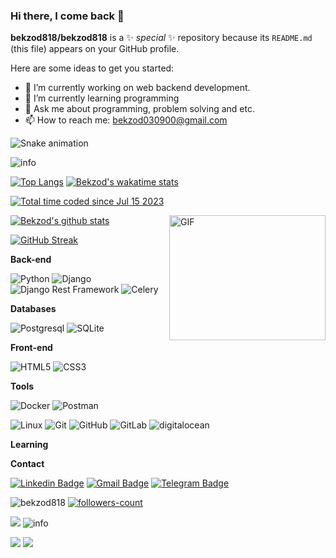 ### Hi there, I come back 👋

**bekzod818/bekzod818** is a ✨ _special_ ✨ repository because its `README.md` (this file) appears on your GitHub profile.

Here are some ideas to get you started:

- 🔭 I’m currently working on web backend development.
- 🌱 I’m currently learning programming
- 💬 Ask me about programming, problem solving and etc.
- 📫 How to reach me: bekzod030900@gmail.com

![Snake animation](https://github.com/mirsaid-mirzohidov/mirsaid-mirzohidov/blob/output/github-contribution-grid-snake.svg)

<img src="https://github-profile-summary-cards.vercel.app/api/cards/profile-details?username=bekzod818&theme=github_dark" alt="info">

[![Top Langs](https://github-readme-stats.vercel.app/api/top-langs/?username=bekzod818&theme=github_dark&show_icons=true)](https://github.com/bekzod818/) [![Bekzod's wakatime stats](https://github-readme-stats.vercel.app/api/wakatime?username=bekzod818&theme=github_dark&layout=compact)](https://wakatime.com/@c456c315-79a0-4119-8f29-54399483d36a)

<a href="https://wakatime.com/@c456c315-79a0-4119-8f29-54399483d36a"><img src="https://wakatime.com/badge/user/c456c315-79a0-4119-8f29-54399483d36a.svg" alt="Total time coded since Jul 15 2023" /></a>


<img align="right" alt="GIF" src="https://user-images.githubusercontent.com/5355808/139111924-210cc6fa-9fb1-4dac-929d-6324a5836a92.gif" width="250" height="200" />

[![Bekzod's github stats](https://github-readme-stats.vercel.app/api?username=bekzod818&theme=github_dark&show_icons=true)](https://github.com/bekzod818/)
<!-- Readme Docs: https://github.com/anuraghazra/github-readme-stats -->

[![GitHub Streak](https://github-readme-streak-stats.herokuapp.com?user=bekzod818&theme=tokyonight_duo&hide_border=true)](https://github.com/bekzod818/)
<!-- https://github.com/denvercoder1/github-readme-streak-stats -->



**Back-end**

![Python](https://img.shields.io/badge/-Python-black?style=flat-square&logo=Python)
![Django](https://img.shields.io/badge/-Django-0aad48?style=flat-square&logo=Django)
![Django Rest Framework](https://img.shields.io/badge/DRF-red?style=flat-square&logo=Django)
![Celery](https://img.shields.io/badge/-Celery-%2300C7B7?style=flat-square&logo=Celery)

**Databases**

![Postgresql](https://img.shields.io/badge/-Postgresql-%232c3e50?style=flat-square&logo=Postgresql)
![SQLite](https://img.shields.io/badge/-Sqlite-%232c3e50?style=flat-square&logo=Sqlite)

**Front-end**

![HTML5](https://img.shields.io/badge/-HTML5-%23E44D27?style=flat-square&logo=html5&logoColor=ffffff)
![CSS3](https://img.shields.io/badge/-CSS3-%231572B6?style=flat-square&logo=css3)

**Tools**

![Docker](https://img.shields.io/badge/-Docker-46a2f1?style=flat-square&logo=docker&logoColor=white)
![Postman](https://img.shields.io/badge/Postman-FCA121?style=flat-square&logo=postman)

![Linux](https://img.shields.io/badge/Linux-black?style=flat-square&logo=linux)
![Git](https://img.shields.io/badge/-Git-black?style=flat-square&logo=git)
![GitHub](https://img.shields.io/badge/-GitHub-181717?style=flat-square&logo=github)
![GitLab](https://img.shields.io/badge/-GitLab-FCA121?style=flat-square&logo=gitlab)
<img src="https://img.shields.io/badge/Digital_Ocean-0080FF?style=for-the-badge&logo=DigitalOcean&logoColor=white" alt="digitalocean" />

**Learning**

**Contact**

[![Linkedin Badge](https://img.shields.io/badge/-Linkedin-blue?style=flat-square&logo=Linkedin&logoColor=white&link=hhttps:/www.linkedin.com/in/bekzod818/)](https://www.linkedin.com/in/bekzod818/)
[![Gmail Badge](https://img.shields.io/badge/-Gmail-c14438?style=flat-square&logo=Gmail&logoColor=white&link=mailto:bekzod030900@gmail.com)](mailto:bekzod030900@gmail.com)
[![Telegram Badge](https://img.shields.io/badge/-Telegram-blue?style=flat-square&logo=Telegram&logoColor=white&link=https://t.me/BekzodRakhimov)](https://t.me/BekzodRakhimov)

<p> 
<img src="https://komarev.com/ghpvc/?username=bekzod818&color=brightgreen" alt="bekzod818"/>
<a href="https://github.com/bekzod818?tab=followers">
    <img src="https://img.shields.io/github/followers/bekzod818?label=Followers&style=social" alt="followers-count">
</a>

</p>
<img src="https://activity-graph.herokuapp.com/graph?username=bekzod818&theme=xcode" />
<!-- <img src="https://raw.githubusercontent.com/muhiqsimui/muhiqsimui/output/github-contribution-grid-snake.svg"we> -->

<img src="https://github-profile-trophy.vercel.app/?username=bekzod818&margin-w=5&theme=radical" alt="info" />

<p>
  <img src="https://img.icons8.com/ios/96/26e07f/django.png"/>
<img src="https://img.icons8.com/color/96/000000/postgreesql.png"/>
</p>
